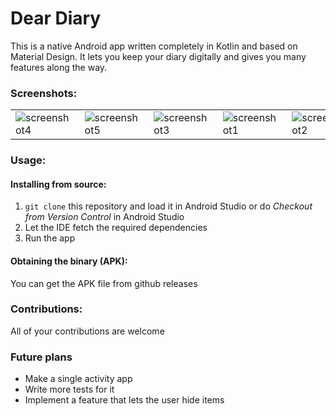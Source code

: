 # Dear Diary

This is a native Android app written completely in Kotlin and based on Material Design. It lets you keep your diary digitally and gives you many features along the way.
### Screenshots:

<table>
    <tr>
      <td><img src="https://user-images.githubusercontent.com/47357913/62122854-19fde980-b2e0-11e9-9a20-a765ac1e1aed.png" alt="screenshot4"></td>
        <td><img src="https://user-images.githubusercontent.com/47357913/62122855-1a968000-b2e0-11e9-9ed9-4256551e2bda.png" alt="screenshot5"></td>
      <td><img src="https://user-images.githubusercontent.com/47357913/62122853-19fde980-b2e0-11e9-9b47-6cdd1b1d40c0.png" alt="screenshot3"></td>
        <td><img src="https://user-images.githubusercontent.com/47357913/62122849-19655300-b2e0-11e9-9748-520e6ec08312.png" alt="screenshot1"></td>
        <td><img src="https://user-images.githubusercontent.com/47357913/62122850-19fde980-b2e0-11e9-86a3-4125aaa0ed21.png" alt="screenshot2"></td>
    </tr>
</table>

### Usage:

#### Installing from source:
1. `git clone` this repository and load it in Android Studio or do *Checkout from Version Control* in Android Studio
2. Let the IDE fetch the required dependencies
3. Run the app

#### Obtaining the binary (APK):
You can get the APK file from github releases

### Contributions:

All of your contributions are welcome

### Future plans

* Make a single activity app
* Write more tests for it
* Implement a feature that lets the user hide items
